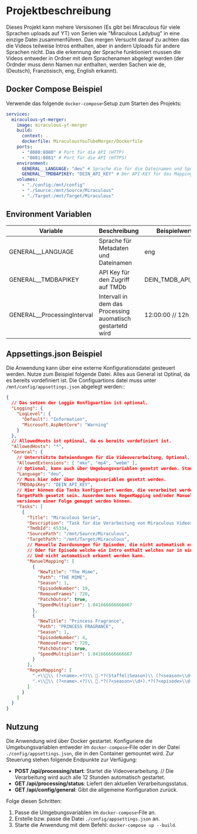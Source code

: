 # Projektbeschreibung

Dieses Projekt kann mehere Versisonen (Es gibt bei Miraculous für viele Sprachen uploads auf YT) von Serien wie 
"Miraculous 
Ladybug" in eine einzige Datei 
zusammenführen. Das mergen Versucht darauf zu achten das die Videos teilweise Intros enthalten, aber in andern 
Uploads für andere Sprachen nicht. Das die erkennung der Sprache funktioniert mussen die Videos entweder in Ordner 
mit dem Sprachenamen abgelegt werden (der Ordnder muss denn Namen nur enthalten, werden Sachen wie de, (Deutsch), 
Französisch, eng, English erkannt).

## Docker Compose Beispiel

Verwende das folgende `docker-compose`‑Setup zum Starten des Projekts:

```yaml
services:
  miraculous-yt-merger:
    image: miraculous-yt-merger
    build:
      context: .
      dockerfile: MiraculousYouTubeMerger/Dockerfile
    ports:
      - "8080:8080" # Port für die API (HTTP)
      - "8081:8081" # Port für die API (HTTPS)
    environment:
      GENERAL__LANGUAGE: "deu" # Sprache die für die Dateinamen und Spuranzeigename verwendet werden soll
      GENERAL__TMDBAPIKEY: "DEIN_API_KEY" # Der API-KEY für das Mapping mit TMDb
    volumes:
      - "./config:/mnt/config"
      - "./Source:/mnt/Source/Miraculous"
      - "./Target:/mnt/Target/Miraculous"
```

## Environment Variablen

| Variable              | Beschreibung                                               | Beispielwert         |
|-----------------------|------------------------------------------------------------|----------------------|
| GENERAL\_\_LANGUAGE   | Sprache für Metadaten und Dateinamen                       | eng                  |
| GENERAL\_\_TMDBAPIKEY | API Key für den Zugriff auf TMDb                           | DEIN\_TMDB\_API\_KEY |
| GENERAL\_\_ProcessingInterval | Intervall in dem das Processing auomatisch gestartetd wird | 12:00:00 // 12h      |

## Appsettings\.json Beispiel

Die Anwendung kann über eine externe Konfigurationsdatei gesteuert werden. Nutze zum Beispiel folgende Datei. Alles 
aus General ist Optinal, da es bereits vordefiniert ist. Die Configuartions datei muss unter 
`/mnt/config/appsettings.json` abgelegt werden::

```json
{
  // Das setzen der Loggin Konfiguartion ist optional.
  "Logging": {
    "LogLevel": {
      "Default": "Information",
      "Microsoft.AspNetCore": "Warning"
    }
  },
  // AllowedHosts ist optional, da es bereits vordefiniert ist.
  "AllowedHosts": "*", 
  "General": {
    // Unterstützte Dateiendungen für die Videoverarbeitung, Optional, da es bereits vordefiniert ist.
    "AllowedExtensions": [ "mkv", "mp4", "webm" ],
    // Optional, kann auch über Umgebungsvariablen gesetzt werden. Standardmäßig ist "eng" gesetzt.
    "Language": "deu",
    // Muss hier oder über Umgebungsvariablen gesetzt werden.
    "TMDbApiKey": "DEIN_API_KEY",
    // Hier können die Tasks konfiguriert werden, die verarbeitet werden sollen. Für eine Task muss SourcePath und 
    TargetPath gesetzt sein. Auserdem muss RegexMapping und/oder ManuelMapping gesetzt sein. so dass die Verschieden 
    versionen einer Folge gemappt werden können.
    "Tasks": [
      {
        "Title": "Miraculous Serie",
        "Description": "Task für die Verarbeitung von Miraculous Videos",
        "TmdbId": 65334,
        "SourcePath": "/mnt/Source/Miraculous",
        "TargetPath": "/mnt/Target/Miraculous",
        // Manuelle Zuordunungen für Episoden, die nicht automatisch erkannt werden können. 
        // Oder für Episode welche ein Intro enthalt welches nur in einer Version der Episode vorhanden ist. 
        // Und nicht automatisch erkannt werden kann.
        "ManuelMapping": [
          {
            "NewTitle": "The Mime",
            "Path": "THE MIME",
            "Season": 1,
            "EpisodeNumber": 19,
            "RemoveFrames": 720,
            "PatchOutro": true,
            "SpeedMultiplier": 1.041666666666667
          },
          {
            "NewTitle": "Princess Fragrance",
            "Path": "PRINCESS FRAGRANCE",
            "Season": 1,
            "EpisodeNumber": 4,
            "RemoveFrames": 720,
            "PatchOutro": true,
            "SpeedMultiplier": 1.041666666666667
          }
        ],
        "RegexMapping": [
          ".+\\🐞\\ (?<name>.+?)\\ 🐾.*?(Staffel|Season)\\ (?<season>\\d+).*?(Episode|Folge)\\ (?<episode>\\d+)",
          ".+\\🐞\\ (?<name>.+?)\\ 🐾.*?(?<season>\\d+).*?(?<episode>\\d+)"
        ]
      }
    ]
  }
}
```

## Nutzung

Die Anwendung wird über Docker gestartet. Konfiguriere die Umgebungsvariablen entweder im `docker-compose`‑File oder in der Datei `./config/appsettings.json`, die in den Container gemountet wird. Zur Steuerung stehen folgende Endpunkte zur Verfügung:

- **POST /api/processing/start**: Startet die Videoverarbeitung. // Die Verarbeitung wird auch alle 12 Stunden 
  automatisch gestartet.
- **GET /api/processing/status**: Liefert den aktuellen Verarbeitungsstatus.
- **GET /api/config/general**: Gibt die allgemeine Konfiguration zurück.

Folge diesen Schritten:
1. Passe die Umgebungsvariablen im `docker-compose`‑File an.
2. Erstelle bzw. passe die Datei `./config/appsettings.json` an.
3. Starte die Anwendung mit dem Befehl: `docker-compose up --build`.